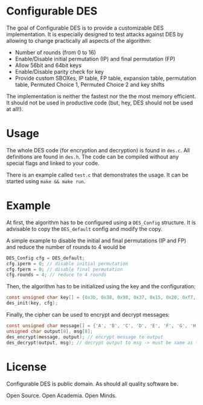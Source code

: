 # Configurable DES

The goal of Configurable DES is to provide a customizable DES implementation. It is especially designed to test attacks against DES by allowing to change practically all aspects of the algorithm:
* Number of rounds (from 0 to 16)
* Enable/Disable initial permutation (IP) and final permutation (FP)
* Allow 56bit and 64bit keys
* Enable/Disable parity check for key
* Provide custom SBOXes, IP table, FP table, expansion table, permutation table, Permuted Choice 1, Permuted Choice 2 and key shifts
 
The implementation is neither the fastest nor the the most memory efficient. It should not be used in productive code (but, hey, DES should not be used at all!). 

# Usage

The whole DES code (for encryption and decryption) is found in ```des.c```. All definitions are found in ```des.h```. The code can be compiled without any special flags and linked to your code. 

There is an example called ```test.c``` that demonstrates the usage. It can be started using ```make && make run```.

# Example

At first, the algorithm has to be configured using a ```DES_Config``` structure. It is advisable to copy the ```DES_default``` config and modify the copy. 

A simple example to disable the initial and final permutations (IP and FP) and reduce the number of rounds to 4 would be
```C
DES_Config cfg = DES_default;
cfg.iperm = 0; // disable initial permutation
cfg.fperm = 0; // disable final permutation
cfg.rounds = 4; // reduce to 4 rounds
```

Then, the algorithm has to be initialized using the key and the configuration:
```C
const unsigned char key[] = {0x3b, 0x38, 0x98, 0x37, 0x15, 0x20, 0xf7, 0x5e};
des_init(key, cfg);
```

Finally, the cipher can be used to encrypt and decrypt messages:
```C
const unsigned char message[] = {'A', 'B', 'C', 'D', 'E', 'F', 'G', 'H'};
unsigned char output[8], msg[8];
des_encrypt(message, output); // encrypt message to output
des_decrypt(output, msg); // decrypt output to msg -> must be same as the original message
```

# License

Configurable DES is public domain. As should all quality software be.

Open Source. Open Academia. Open Minds.
